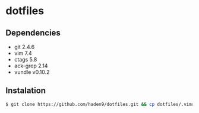 # dotfiles

## Dependencies
* git 2.4.6
* vim 7.4
* ctags 5.8
* ack-grep 2.14
* vundle v0.10.2

## Instalation
```bash
$ git clone https://github.com/haden9/dotfiles.git && cp dotfiles/.vimrc ~/.vimrc
```
